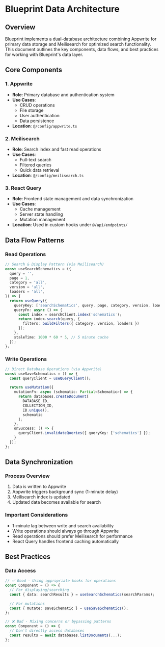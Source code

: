# Blueprint Data Architecture

## Overview
Blueprint implements a dual-database architecture combining Appwrite for primary data storage and Meilisearch for optimized search functionality. This document outlines the key components, data flows, and best practices for working with Blueprint's data layer.

## Core Components

### 1. Appwrite
- **Role**: Primary database and authentication system
- **Use Cases**: 
  - CRUD operations
  - File storage
  - User authentication
  - Data persistence
- **Location**: `@/config/appwrite.ts`

### 2. Meilisearch
- **Role**: Search index and fast read operations
- **Use Cases**:
  - Full-text search
  - Filtered queries
  - Quick data retrieval 
- **Location**: `@/config/meilisearch.ts`

### 3. React Query
- **Role**: Frontend state management and data synchronization
- **Use Cases**:
  - Cache management
  - Server state handling
  - Mutation management
- **Location**: Used in custom hooks under `@/api/endpoints/`

## Data Flow Patterns

### Read Operations
```typescript
// Search & Display Pattern (via Meilisearch)
const useSearchSchematics = ({
  query = '',
  page = 1,
  category = 'all',
  version = 'all',
  loaders = 'all',
}) => {
  return useQuery({
    queryKey: ['searchSchematics', query, page, category, version, loaders],
    queryFn: async () => {
      const index = searchClient.index('schematics');
      return index.search(query, {
        filters: buildFilters({ category, version, loaders })
      });
    },
    staleTime: 1000 * 60 * 5, // 5 minute cache
  });
};
```

### Write Operations
```typescript
// Direct Database Operations (via Appwrite)
const useSaveSchematics = () => {
  const queryClient = useQueryClient();
  
  return useMutation({
    mutationFn: async (schematic: Partial<Schematic>) => {
      return databases.createDocument(
        DATABASE_ID,
        COLLECTION_ID,
        ID.unique(),
        schematic
      );
    },
    onSuccess: () => {
      queryClient.invalidateQueries({ queryKey: ['schematics'] });
    }
  });
};
```

## Data Synchronization

### Process Overview
1. Data is written to Appwrite
2. Appwrite triggers background sync (1-minute delay)
3. Meilisearch index is updated
4. Updated data becomes available for search

### Important Considerations
- 1-minute lag between write and search availability
- Write operations should always go through Appwrite
- Read operations should prefer Meilisearch for performance
- React Query handles frontend caching automatically

## Best Practices

### Data Access
```typescript
// ✅ Good - Using appropriate hooks for operations
const Component = () => {
  // For displaying/searching
  const { data: searchResults } = useSearchSchematics(searchParams);
  
  // For mutations
  const { mutate: saveSchematic } = useSaveSchematics();
};

// ❌ Bad - Mixing concerns or bypassing patterns
const Component = () => {
  // Don't directly access databases
  const results = await databases.listDocuments(...);
};
```
